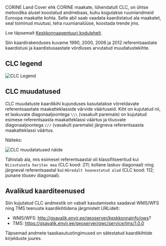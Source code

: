 CORINE Land Cover ehk CORINE maakate, lühendatult CLC,  on ühtse metoodika
alusel koostatud andmebaas, kuhu kogutakse ruumiandmeid Euroopa maakatte kohta.
Selle abil saab vaadata kaardistatud ala maakatet, seal toiminud muutusi, teha
ruumianalüüse, koostada trende jms.

Loe täpsemalt [Keskkonnaagentuuri kodulehelt](http://www.keskkonnaagentuur.ee/et/eesmargid-tegevused/projektid/corine-land-cover).

Siin kaardirakenduses kuvame 1990, 2000, 2006 ja 2012 referentsaastate
kaardistusi ja kaardistusaastate võrdluses arvutatud muudatustekihte.

## CLC legend

![CLC Legend](https://gsavalik.envir.ee/geoserver/keskkonnainfo/ows?service=WMS&version=1.3.0&request=GetLegendGraphic&layer=keskkonnainfo:clc_2012&format=image/png)

## CLC muudatused

CLC muudatuste kaardikihi kujunduses kasutatakse võrreldavate referentsaastate
maakatteklasside värvide väärtuseid. Kiht on kujutatud nii, et laskuvate
diagonaaljoontega `\\\` (vasakult paremale) on kujutatud esimese
referentsaasta maakatteklassi väärtus ja tõusvate diagonaaljoontega `///`
(vasakult paremale) järgneva referentsaasta maakatteklassi väärtus.

Näiteks:

![CLC muudatatused näide](https://gsavalik.envir.ee/geoserver/keskkonnainfo/ows?service=WMS&version=1.1.0&request=GetMap&transparent=false&bgcolor=0x002323&cql_filter=sys_id=279013&layers=keskkonnainfo:clc_muudatused&styles=&bbox=663184.017579184,6471065.472944069,663899.812525303,6471781.267890188&width=150&height=150&srs=EPSG:3301&format=image/png)

Tähistab ala, mis esimesel referentsaastal oli klassifitseeritud kui
`Niisutuseta haritav maa` (CLC kood: 211; kollane laskuv diagonaal) ning
järgneval referentsaastal kui `Hõredalt hoonestatud alad` (CLC kood: 112;
punane tõusev diagonaal).

## Avalikud kaarditeenused
Siin kujutatud CLC andmestik on vabalt kasutamiseks saadaval WMS/WFS ning TMS
teenuste kaardikihtidena järgmistelt URLidelt:

- WMS/WFS: http://gsavalik.envir.ee/geoserver/keskkonnainfo/ows?
- TMS: https://gsavalik.envir.ee/geoserver/gwc/service/tms/1.0.0

Täpsemad andmete taaskasutustingimused on sätestatud kaardikihtide kirjelduste
juures.

